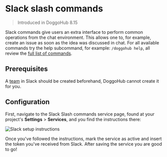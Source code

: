 # Slack slash commands

> Introduced in DoggoHub 8.15

Slack commands give users an extra interface to perform common operations
from the chat environment. This allows one to, for example, create an issue as
soon as the idea was discussed in chat.
For all available commands try the help subcommand, for example: `/doggohub help`, 
all review the [full list of commands](../integrations/chat_commands.md).

## Prerequisites

A [team](https://get.slack.help/hc/en-us/articles/217608418-Creating-a-team) in Slack should be created beforehand, DoggoHub cannot create it for you.

## Configuration

First, navigate to the Slack Slash commands service page, found at your project's
**Settings** > **Services**, and you find the instructions there:

   ![Slack setup instructions](img/slack_setup.png)

Once you've followed the instructions, mark the service as active and insert the token
you've received from Slack. After saving the service you are good to go!
